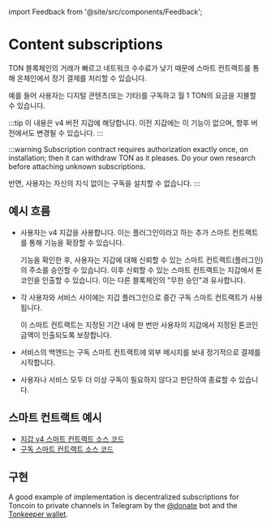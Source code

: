 import Feedback from '@site/src/components/Feedback';

# Content subscriptions

TON 블록체인의 거래가 빠르고 네트워크 수수료가 낮기 때문에 스마트 컨트랙트를 통해 온체인에서 정기 결제를 처리할 수 있습니다.

예를 들어 사용자는 디지털 콘텐츠(또는 기타)를 구독하고 월 1 TON의 요금을 지불할 수 있습니다.

:::tip
이 내용은 v4 버전 지갑에 해당합니다. 이전 지갑에는 이 기능이 없으며, 향후 버전에서도 변경될 수 있습니다.
:::

:::warning
Subscription contract requires authorization exactly once, on installation; then it can withdraw TON as it pleases. Do your own research before attaching unknown subscriptions.

반면, 사용자는 자신의 지식 없이는 구독을 설치할 수 없습니다.
:::

## 예시 흐름

- 사용자는 v4 지갑을 사용합니다. 이는 플러그인이라고 하는 추가 스마트 컨트랙트를 통해 기능을 확장할 수 있습니다.

   기능을 확인한 후, 사용자는 지갑에 대해 신뢰할 수 있는 스마트 컨트랙트(플러그인)의 주소를 승인할 수 있습니다. 이후 신뢰할 수 있는 스마트 컨트랙트는 지갑에서 톤코인을 인출할 수 있습니다. 이는 다른 블록체인의 "무한 승인"과 유사합니다.

- 각 사용자와 서비스 사이에는 지갑 플러그인으로 중간 구독 스마트 컨트랙트가 사용됩니다.

   이 스마트 컨트랙트는 지정된 기간 내에 한 번만 사용자의 지갑에서 지정된 톤코인 금액이 인출되도록 보장합니다.

- 서비스의 백엔드는 구독 스마트 컨트랙트에 외부 메시지를 보내 정기적으로 결제를 시작합니다.

- 사용자나 서비스 모두 더 이상 구독이 필요하지 않다고 판단하여 종료할 수 있습니다.

## 스마트 컨트랙트 예시

- [지갑 v4 스마트 컨트랙트 소스 코드](https://github.com/ton-blockchain/wallet-contract/blob/main/func/wallet-v4-code.fc)
- [구독 스마트 컨트랙트 소스 코드](https://github.com/ton-blockchain/wallet-contract/blob/main/func/simple-subscription-plugin.fc)

## 구현

A good example of implementation is decentralized subscriptions for Toncoin to private channels in Telegram by the [@donate](https://t.me/donate) bot and the [Tonkeeper wallet](https://tonkeeper.com). <Feedback />

